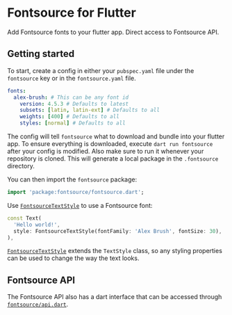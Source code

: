 # Fontsource for Flutter

Add Fontsource fonts to your flutter app. Direct access to Fontsource API.

## Getting started

To start, create a config in either your `pubspec.yaml` file under the `fontsource` key or in the `fontsource.yaml` file.

```yaml
fonts:
  alex-brush: # This can be any font id
    version: 4.5.3 # Defaults to latest
    subsets: [latin, latin-ext] # Defaults to all
    weights: [400] # Defaults to all
    styles: [normal] # Defaults to all
```

The config will tell `fontsource` what to download and bundle into your flutter app. To ensure everything is downloaded, execute `dart run fontsource` after your config is modified. Also make sure to run it whenever your repository is cloned. This will generate a local package in the `.fontsource` directory.

You can then import the `fontsource` package:

```dart
import 'package:fontsource/fontsource.dart';
```

Use [`FontsourceTextStyle`](https://pub.dev/documentation/fontsource/latest/fontsource/FontsourceTextStyle-class.html) to use a Fontsource font:

```dart
const Text(
  'Hello world!',
  style: FontsourceTextStyle(fontFamily: 'Alex Brush', fontSize: 30),
),
```

[`FontsourceTextStyle`](https://pub.dev/documentation/fontsource/latest/fontsource/FontsourceTextStyle-class.html) extends the `TextStyle` class, so any styling properties can be used to change the way the text looks.

## Fontsource API

The Fontsource API also has a dart interface that can be accessed through [`fontsource/api.dart`](https://pub.dev/documentation/fontsource/latest/api/api-library.html).
